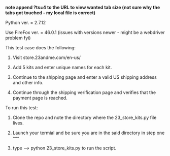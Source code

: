 <b>note append ?ts=4 to the URL to view wanted tab size (not sure why the tabs got touched - my local file is correct)</b>

Python ver. = 2.7.12<br>

Use FireFox ver. = 46.0.1 (issues with versions newer - might be a webdriver problem fyi)<br>

This test case does the following:<br>

1) Visit store.23andme.com/en-us/<br>

2) Add 5 kits and enter unique names for each kit.<br>

3) Continue to the shipping page and enter a valid US shipping address and other info.<br>

4) Continue through the shipping verification page and verifies that the payment page is reached.<br>


To run this test: 

1. Clone the repo and note the directory where the 23_store_kits.py file lives.<br>

2. Launch your termial and be sure you are in the said directory in step one ^^^<br>

3. type -->   python 23_store_kits.py  to run the script.<br>

